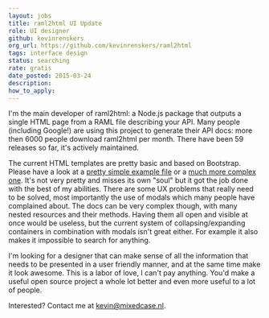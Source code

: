 ```yaml
---
layout: jobs
title: raml2html UI Update
role: UI designer
github: kevinrenskers
org_url: https://github.com/kevinrenskers/raml2html
tags: interface design
status: searching
rate: gratis
date_posted: 2015-03-24
description:
how_to_apply:
---
```


I'm the main developer of raml2html: a Node.js package that outputs a single HTML page from a RAML file describing your API. Many people (including Google!) are using this project to generate their API docs: more then 6000 people download raml2html per month. There have been 59 releases so far, it's actively maintained.

The current HTML templates are pretty basic and based on Bootstrap. Please have a look at a [pretty simple example file](https://rawgit.com/kevinrenskers/raml2html/feature/v2/examples/example.html) or a [much more complex one](https://rawgit.com/kevinrenskers/raml2html/feature/v2/examples/github.html). It's not very pretty and misses its own "soul" but it got the job done with the best of my abilities. There are some UX problems that really need to be solved, most importantly the use of modals which many people have complained about. The docs can be very complex though, with many nested resources and their methods. Having them all open and visible at once would be useless, but the current system of collapsing/expanding containers in combination with modals isn't great either. For example it also makes it impossible to search for anything.

I'm looking for a designer that can make sense of all the information that needs to be presented in a user friendly manner, and at the same time make it look awesome. This is a labor of love, I can't pay anything. You'd make a useful open source project a whole lot better and even more useful to a lot of people.

Interested? Contact me at kevin@mixedcase.nl.
